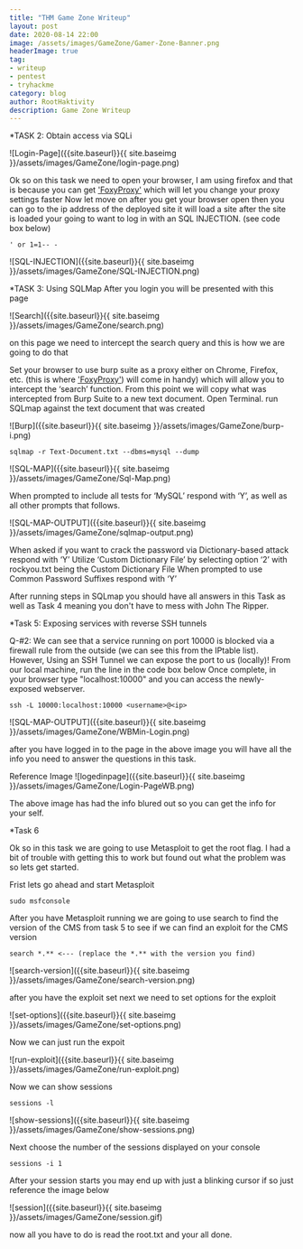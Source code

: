 ```yaml
---
title: "THM Game Zone Writeup"
layout: post
date: 2020-08-14 22:00
image: /assets/images/GameZone/Gamer-Zone-Banner.png
headerImage: true
tag:
- writeup
- pentest
- tryhackme
category: blog
author: RootHaktivity
description: Game Zone Writeup
---
```


*TASK 2: Obtain access via SQLi

![Login-Page]({{site.baseurl}}{{ site.baseimg }}/assets/images/GameZone/login-page.png)

Ok so on this task we need to open your browser, I am using firefox and that is because you can get ['FoxyProxy'](https://addons.mozilla.org/en-US/firefox/addon/foxyproxy-standard/) which will let you change your proxy settings faster
Now let move on after you get your browser open then you can go to the ip address of the deployed site it will load a site after the site is loaded your going to want to log in with an SQL INJECTION. (see code box below)

~~~
' or 1=1-- -
~~~

![SQL-INJECTION]({{site.baseurl}}{{ site.baseimg }}/assets/images/GameZone/SQL-INJECTION.png)

*TASK 3: Using SQLMap
After you login you will be presented with this page

![Search]({{site.baseurl}}{{ site.baseimg }}/assets/images/GameZone/search.png)

on this page we need to intercept the search query and this is how we are going to do that

Set your browser to use burp suite as a proxy either on Chrome, Firefox, etc. (this is where ['FoxyProxy'](https://addons.mozilla.org/en-US/firefox/addon/foxyproxy-standard/)) will come in handy) which will allow you to intercept the ‘search’ function. From this point we will copy what was intercepted from Burp Suite to a new text document.
Open Terminal. run SQLmap against the text document that was created

![Burp]({{site.baseurl}}{{ site.baseimg }}/assets/images/GameZone/burp-i.png)

~~~
sqlmap -r Text-Document.txt --dbms=mysql --dump
~~~

![SQL-MAP]({{site.baseurl}}{{ site.baseimg }}/assets/images/GameZone/Sql-Map.png)

When prompted to include all tests for ‘MySQL’ respond with ‘Y’, as well as all other prompts that follows.

![SQL-MAP-OUTPUT]({{site.baseurl}}{{ site.baseimg }}/assets/images/GameZone/sqlmap-output.png)

When asked if you want to crack the password via Dictionary-based attack respond with ‘Y’
Utilize ‘Custom Dictionary File’ by selecting option ‘2’ with rockyou.txt being the Custom Dictionary File When prompted to use Common Password Suffixes respond with ‘Y’

After running steps in SQLmap you should have all answers in this Task as well as
Task 4 meaning you don't have to mess with John The Ripper.

*Task 5: Exposing services with reverse SSH tunnels

Q-#2: We can see that a service running on port 10000 is blocked via a firewall rule from the outside (we can see this from the IPtable list).
However, Using an SSH Tunnel we can expose the port to us (locally)! From our local machine, run the line in the code box below
Once complete, in your browser type "localhost:10000" and you can access the newly-exposed webserver.

~~~
ssh -L 10000:localhost:10000 <username>@<ip>
~~~


![SQL-MAP-OUTPUT]({{site.baseurl}}{{ site.baseimg }}/assets/images/GameZone/WBMin-Login.png)

after you have logged in to the page in the above image you will have all the info
you need to answer the questions in this task.

Reference Image
![logedinpage]({{site.baseurl}}{{ site.baseimg }}/assets/images/GameZone/Login-PageWB.png)

The above image has had the info blured out so you can get the info for your self.

*Task 6

Ok so in this task we are going to use Metasploit to get the root flag.
I had a bit of trouble with getting this to work but found out what the problem was
so lets get started.

Frist lets go ahead and start Metasploit

~~~
sudo msfconsole
~~~

After you have Metasploit running we are going to use search to find the version
of the CMS from task 5 to see if we can find an exploit for the CMS version

~~~
search *.** <--- (replace the *.** with the version you find)
~~~

![search-version]({{site.baseurl}}{{ site.baseimg }}/assets/images/GameZone/search-version.png)


after you have the exploit set next we need to set options for the exploit


![set-options]({{site.baseurl}}{{ site.baseimg }}/assets/images/GameZone/set-options.png)


Now we can just run the expoit


![run-exploit]({{site.baseurl}}{{ site.baseimg }}/assets/images/GameZone/run-exploit.png)


Now we can show sessions
~~~
sessions -l
~~~


![show-sessions]({{site.baseurl}}{{ site.baseimg }}/assets/images/GameZone/show-sessions.png)


Next choose the number of the sessions displayed on your console

~~~
sessions -i 1
~~~

After your session starts you may end up with just a blinking cursor if so just reference the image below

![session]({{site.baseurl}}{{ site.baseimg }}/assets/images/GameZone/session.gif)

now all you have to do is read the root.txt and your all done.
